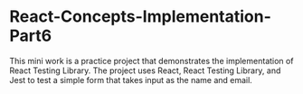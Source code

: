 # React-Concepts-Implementation-Part6
This mini work is a practice project that demonstrates the implementation of React Testing Library. The project uses React, React Testing Library, and Jest to test a simple form that takes input as the name and email.
